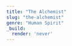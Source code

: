 ```yaml
---
title: "The Alchemist"
slug: "the-alchemist"
genre: "Human Spirit"
_build:
  render: 'never'
---
```

